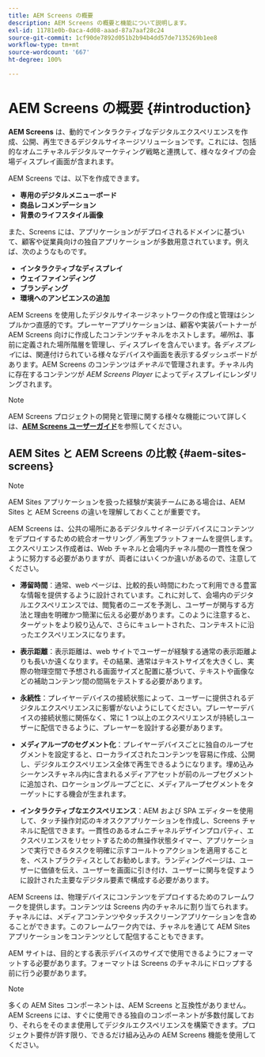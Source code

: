 ```yaml
---
title: AEM Screens の概要
description: AEM Screens の概要と機能について説明します。
exl-id: 11781e0b-0aca-4d08-aaad-87a7aaf28c24
source-git-commit: 1cf90de7892d051b2b94b4dd57de7135269b1ee8
workflow-type: tm+mt
source-wordcount: '667'
ht-degree: 100%

---
```


# AEM Screens の概要 {#introduction}

**AEM Screens** は、動的でインタラクティブなデジタルエクスペリエンスを作成、公開、再生できるデジタルサイネージソリューションです。これには、包括的なオムニチャネルデジタルマーケティング戦略と連携して、様々なタイプの会場ディスプレイ画面が含まれます。

AEM Screens では、以下を作成できます。

* **専用のデジタルメニューボード**
* **商品レコメンデーション**
* **背景のライフスタイル画像**

また、Screens には、アプリケーションがデプロイされるドメインに基づいて、顧客や従業員向けの独自アプリケーションが多数用意されています。例えば、次のようなものです。

* **インタラクティブなディスプレイ**
* **ウェイファインディング**
* **ブランディング**
* **環境へのアンビエンスの追加**

AEM Screens を使用したデジタルサイネージネットワークの作成と管理はシンプルかつ直感的です。プレーヤーアプリケーションは、顧客や実装パートナーが AEM Screens 向けに作成したコンテンツチャネルをホストします。*場所*&#x200B;は、事前に定義された場所階層を管理し、ディスプレイを含んでいます。各&#x200B;*ディスプレイ*&#x200B;には、関連付けられている様々なデバイスや画面を表示するダッシュボードがあります。AEM Screens のコンテンツは&#x200B;*チャネル*&#x200B;で管理されます。チャネル内に存在するコンテンツが *AEM Screens Player* によってディスプレイにレンダリングされます。

>[!NOTE]
>
>AEM Screens プロジェクトの開発と管理に関する様々な機能について詳しくは、**[AEM Screens ユーザーガイド](https://experienceleague.adobe.com/ja/docs/experience-manager-screens/user-guide/aem-screens-introduction)**&#x200B;を参照してください。

## AEM Sites と AEM Screens の比較 {#aem-sites-screens}

>[!NOTE]
>
>AEM Sites アプリケーションを扱った経験が実装チームにある場合は、AEM Sites と AEM Screens の違いを理解しておくことが重要です。

AEM Screens は、公共の場所にあるデジタルサイネージデバイスにコンテンツをデプロイするための統合オーサリング／再生プラットフォームを提供します。エクスペリエンス作成者は、Web チャネルと会場内チャネル間の一貫性を保つように努力する必要がありますが、両者にはいくつか違いがあるので、注意してください。

* **滞留時間**：通常、web ページは、比較的長い時間にわたって利用できる豊富な情報を提供するように設計されています。これに対して、会場内のデジタルエクスペリエンスでは、閲覧者のニーズを予測し、ユーザーが関与する方法と理由を明確かつ簡潔に伝える必要があります。このように注意すると、ターゲットをより絞り込んで、さらにキュレートされた、コンテキストに沿ったエクスペリエンスになります。

* **表示距離**：表示距離は、web サイトでユーザーが経験する通常の表示距離よりも長いか遠くなります。その結果、通常はテキストサイズを大きくし、実際の物理空間で予想される画面サイズと配置に基づいて、テキストや画像などの補助コンテンツ間の間隔をテストする必要があります。

* **永続性**：プレイヤーデバイスの接続状態によって、ユーザーに提供されるデジタルエクスペリエンスに影響がないようにしてください。プレーヤーデバイスの接続状態に関係なく、常に 1 つ以上のエクスペリエンスが持続しユーザーに配信できるように、プレーヤーを設計する必要があります。

* **メディアループのセグメント化**：プレイヤーデバイスごとに独自のループセグメントを設定すると、ローカライズされたコンテンツを容易に作成、公開し、デジタルエクスペリエンス全体で再生できるようになります。埋め込みシーケンスチャネル内に含まれるメディアアセットが前のループセグメントに追加され、ロケーショングループごとに、メディアループセグメントをターゲットにする機会が生まれます。

* **インタラクティブなエクスペリエンス**：AEM および SPA エディターを使用して、タッチ操作対応のキオスクアプリケーションを作成し、Screens チャネルに配信できます。一貫性のあるオムニチャネルデザインプロパティ、エクスペリエンスをリセットするための無操作状態タイマー、アプリケーションで実行できるタスクを明確に示すコールトゥアクションを適用することを、ベストプラクティスとしてお勧めします。ランディングページは、ユーザーに価値を伝え、ユーザーを画面に引き付け、ユーザーに関与を促すように設計された主要なデジタル要素で構成する必要があります。

AEM Screens は、物理デバイスにコンテンツをデプロイするためのフレームワークを提供します。コンテンツは Screens 内のチャネルに割り当てられます。チャネルには、メディアコンテンツやタッチスクリーンアプリケーションを含めることができます。このフレームワーク内では、チャネルを通じて AEM Sites アプリケーションをコンテンツとして配信することもできます。

AEM サイトは、目的とする表示デバイスのサイズで使用できるようにフォーマットする必要があります。フォーマットは Screens のチャネルにドロップする前に行う必要があります。

>[!NOTE]
>多くの AEM Sites コンポーネントは、AEM Screens と互換性がありません。AEM Screens には、すぐに使用できる独自のコンポーネントが多数付属しており、それらをそのまま使用してデジタルエクスペリエンスを構築できます。プロジェクト要件が許す限り、できるだけ組み込みの AEM Screens 機能を使用してください。
